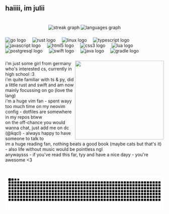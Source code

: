 <h2 align="left">haiiii, im julii</h2>

###

<br clear="both">

<div align="center">
  <img src="https://streak-stats.demolab.com?user=kqcl&locale=en&mode=daily&theme=dracula&hide_border=false&border_radius=5" height="150" alt="streak graph"  />
  <img src="https://github-readme-stats.vercel.app/api/top-langs?username=kqcl&locale=en&hide_title=false&layout=compact&card_width=320&langs_count=5&theme=dracula&hide_border=false" height="150" alt="languages graph"  />
</div>

###

<div align="left">
  <img src="https://cdn.jsdelivr.net/gh/devicons/devicon/icons/go/go-original.svg" height="30" alt="go logo"  />
  <img width="12" />
  <img src="https://cdn.jsdelivr.net/gh/devicons/devicon/icons/rust/rust-original.svg" height="30" alt="rust logo"  />
  <img width="12" />
  <img src="https://cdn.jsdelivr.net/gh/devicons/devicon/icons/linux/linux-original.svg" height="30" alt="linux logo"  />
  <img width="12" />
  <img src="https://cdn.jsdelivr.net/gh/devicons/devicon/icons/typescript/typescript-original.svg" height="30" alt="typescript logo"  />
  <img width="12" />
  <img src="https://cdn.jsdelivr.net/gh/devicons/devicon/icons/javascript/javascript-original.svg" height="30" alt="javascript logo"  />
  <img width="12" />
  <img src="https://cdn.jsdelivr.net/gh/devicons/devicon/icons/html5/html5-original.svg" height="30" alt="html5 logo"  />
  <img width="12" />
  <img src="https://cdn.jsdelivr.net/gh/devicons/devicon/icons/css3/css3-original.svg" height="30" alt="css3 logo"  />
  <img width="12" />
  <img src="https://cdn.jsdelivr.net/gh/devicons/devicon/icons/lua/lua-original.svg" height="30" alt="lua logo"  />
  <img width="12" />
  <img src="https://cdn.jsdelivr.net/gh/devicons/devicon/icons/postgresql/postgresql-original.svg" height="30" alt="postgresql logo"  />
  <img width="12" />
  <img src="https://cdn.jsdelivr.net/gh/devicons/devicon/icons/swift/swift-original.svg" height="30" alt="swift logo"  />
  <img width="12" />
  <img src="https://cdn.jsdelivr.net/gh/devicons/devicon/icons/java/java-original.svg" height="30" alt="java logo"  />
  <img width="12" />
  <img src="https://cdn.jsdelivr.net/gh/devicons/devicon/icons/gradle/gradle-original.svg" height="30" alt="gradle logo"  />
</div>

###

<img align="right" height="250" width="282" src="https://media1.tenor.com/m/KBY0PV94mRcAAAAd/anime-fran.gif"  />

###

<p align="left">i'm just some girl from germany who's interested cs, currently in high school :3<br>i'm quite familiar with ts & py, did a little rust and swift and am now mainly focussing on go (love the lang)<br>i'm a huge vim fan - spent wayy too much time on my neovim config - dotfiles are somewhere in my repos btww<br>on the off-chance you would wanna chat, just add me on dc (@kqcl) - always happy to have someone to talk to<br>im a huge reading fan, nothing beats a good book (maybe cats but that's it) - also life without music would be pointless ngl<br>anywaysss - if you've read this far, tyy and have a nice dayy - you're awesome <3</p>

###

<br clear="both">

<img src="https://github.com/kqcl/kqcl/blob/output/snake.svg" alt="Snake animation" />

###
